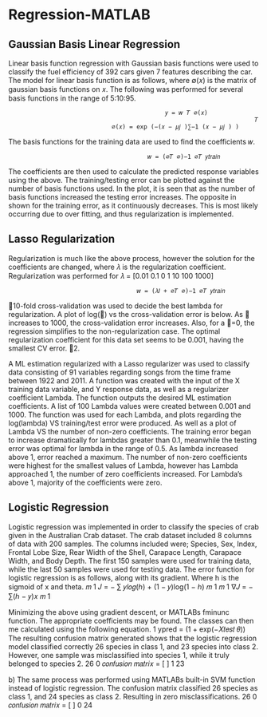 # Regression-MATLAB

## Gaussian Basis Linear Regression

Linear basis function regression with Gaussian basis functions were used to classify the fuel efficiency
of 392 cars given 7 features describing the car. The model for linear basis function is as follows, where
∅(𝑥) is the matrix of gaussian basis functions on 𝑥. The following was performed for several basis
functions in the range of 5:10:95.

                                                𝑦 = 𝑤 𝑇 ∅(𝑥)
                                                                         𝑇
                                 ∅(𝑥) = exp (−(𝑥 − 𝜇𝑗 )∑−1 (𝑥 − 𝜇𝑗 ) )

The basis functions for the training data are used to find the coefficients 𝑤.

                                           𝑤 = (∅𝑇 ∅)−1 ∅𝑇 𝑦𝑡𝑟𝑎𝑖𝑛
The coefficients are then used to calculate the predicted response variables using the above. The
training/testing error can be plotted against the number of basis functions used. In the plot, it is seen
that as the number of basis functions increased the testing error increases. The opposite in shown for
the training error, as it continuously decreases. This is most likely occurring due to over fitting, and thus
regularization is implemented.


## Lasso Regularization
Regularization is much like the above process, however the solution for the coefficients are changed,
where 𝜆 is the regularization coefficient. Regularization was performed for 𝜆 =
[0.01 0.1 0 1 10 100 1000]

                                        𝑤 = (𝜆𝐼 + ∅𝑇 ∅)−1 ∅𝑇 𝑦𝑡𝑟𝑎𝑖𝑛
10-fold cross-validation was used to decide the best lambda for regularization. A plot of log(𝜆) vs the
cross-validation error is below. As 𝜆 increases to 1000, the cross-validation error increases. Also, for a
𝜆=0, the regression simplifies to the non-regularization case. The optimal regularization coefficient for
this data set seems to be 0.001, having the smallest CV error.
2.

A ML estimation regularized with a Lasso regularizer was used to classify data consisting of 91 variables
regarding songs from the time frame between 1922 and 2011. A function was created with the input of
the X training data variable, and Y response data, as well as a regularizer coefficient Lambda. The
function outputs the desired ML estimation coefficients. A list of 100 Lambda values were created
between 0.001 and 1000. The function was used for each Lambda, and plots regarding the log(lambda)
VS training/test error were produced. As well as a plot of Lambda VS the number of non-zero
coefficients. The training error began to increase dramatically for lambdas greater than 0.1, meanwhile
the testing error was optimal for lambda in the range of 0.5. As lambda increased above 1, error reached
a maximum. The number of non-zero coefficients were highest for the smallest values of Lambda,
however has Lambda approached 1, the number of zero coefficients increased. For Lambda’s above 1,
majority of the coefficients were zero.

## Logistic Regression
Logistic regression was implemented in order to classify the species of crab given in the Australian
Crab dataset. The crab dataset included 8 columns of data with 200 samples. The columns included
were; Species, Sex, Index, Frontal Lobe Size, Rear Width of the Shell, Carapace Length, Carapace Width,
and Body Depth. The first 150 samples were used for training data, while the last 50 samples were used
for testing data. The error function for logistic regression is as follows, along with its gradient. Where h
is the sigmoid of x and theta.
                                          𝑚
                                     1
                                𝐽 = − ∑ 𝑦𝑙𝑜𝑔(ℎ) + (1 − 𝑦)log(1 − ℎ)
                                     𝑚
                                           1
                                                      𝑚
                                                1
                                          ∇𝐽 = − ∑(ℎ − 𝑦)𝑥
                                                𝑚
                                                      1

Minimizing the above using gradient descent, or MATLABs fminunc function. The appropriate
coefficients may be found. The classes can then me calculated using the following equation.
                                                         1
                                       ypred =
                                                 (1 + exp(−𝑋𝑡𝑒𝑠𝑡 𝜃))
The resulting confusion matrix generated shows that the logistic regression model classified correctly 26
species in class 1, and 23 species into class 2. However, one sample was misclassified into species 1,
while it truly belonged to species 2.
                                                         26 0
                                     𝑐𝑜𝑛𝑓𝑢𝑠𝑖𝑜𝑛 𝑚𝑎𝑡𝑟𝑖𝑥 = [      ]
                                                          1 23


b) The same process was performed using MATLABs built-in SVM function instead of logistic regression.
The confusion matrix classified 26 species as class 1, and 24 species as class 2. Resulting in zero
misclassifications.
                                                         26 0
                                     𝑐𝑜𝑛𝑓𝑢𝑠𝑖𝑜𝑛 𝑚𝑎𝑡𝑟𝑖𝑥 = [      ]
                                                          0 24
